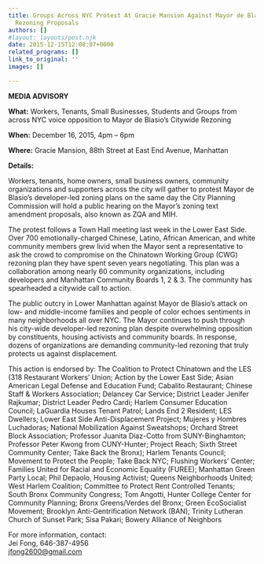 ```yaml
---
title: Groups Across NYC Protest At Gracie Mansion Against Mayor de Blasio’s Citywide
  Rezoning Proposals
authors: []
#layout: layouts/post.njk
date: 2015-12-15T12:08:07+0000
related_programs: []
link_to_original: ''
images: []

---
```

**MEDIA ADVISORY**

**What:** Workers, Tenants, Small Businesses, Students and Groups from across NYC voice opposition to Mayor de Blasio’s Citywide Rezoning

**When:** December 16, 2015, 4pm – 6pm

**Where:** Gracie Mansion, 88th Street at East End Avenue, Manhattan

**Details:**

Workers, tenants, home owners, small business owners, community organizations and supporters across the city will gather to protest Mayor de Blasio’s developer-led zoning plans on the same day the City Planning Commission will hold a public hearing on the Mayor’s zoning text amendment proposals, also known as ZQA and MIH.

The protest follows a Town Hall meeting last week in the Lower East Side. Over 700 emotionally-charged Chinese, Latino, African American, and white community members grew livid when the Mayor sent a representative to ask the crowd to compromise on the Chinatown Working Group (CWG) rezoning plan they have spent seven years negotiating. This plan was a collaboration among nearly 60 community organizations, including developers and Manhattan Community Boards 1, 2 & 3. The community has spearheaded a citywide call to action.

The public outcry in Lower Manhattan against Mayor de Blasio’s attack on low- and middle-income families and people of color echoes sentiments in many neighborhoods all over NYC. The Mayor continues to push through his city-wide developer-led rezoning plan despite overwhelming opposition by constituents, housing activists and community boards. In response, dozens of organizations are demanding community-led rezoning that truly protects us against displacement.

This action is endorsed by: The Coalition to Protect Chinatown and the LES (318 Restaurant Workers’ Union; Action by the Lower East Side; Asian American Legal Defense and Education Fund; Cabalito Restaurant; Chinese Staff & Workers Association; Delancey Car Service; District Leader Jenifer Rajkumar; District Leader Pedro Cardi; Harlem Consumer Education Council; LaGuardia Houses Tenant Patrol; Lands End 2 Resident; LES Dwellers; Lower East Side Anti-Displacement Project; Mujeres y Hombres Luchadoras; National Mobilization Against Sweatshops; Orchard Street Block Association; Professor Juanita Díaz-Cotto from SUNY-Binghamton; Professor Peter Kwong from CUNY-Hunter; Project Reach; Sixth Street Community Center; Take Back the Bronx); Harlem Tenants Council; Movement to Protect the People; Take Back NYC; Flushing Workers’ Center; Families United for Racial and Economic Equality (FUREE); Manhattan Green Party Local; Phil Depaolo, Housing Activist; Queens Neighborhoods United; West Harlem Coalition; Committee to Protect Rent Controlled Tenants; South Bronx Community Congress; Tom Angotti, Hunter College Center for Community Planning; Bronx Greens/Verdes del Bronx; Green EcoSocialist Movement; Brooklyn Anti-Gentrification Network (BAN); Trinity Lutheran Church of Sunset Park; Sisa Pakari; Bowery Alliance of Neighbors

For more information, contact:  
Jei Fong, 646-387-4956  
jfong2600@gmail.com